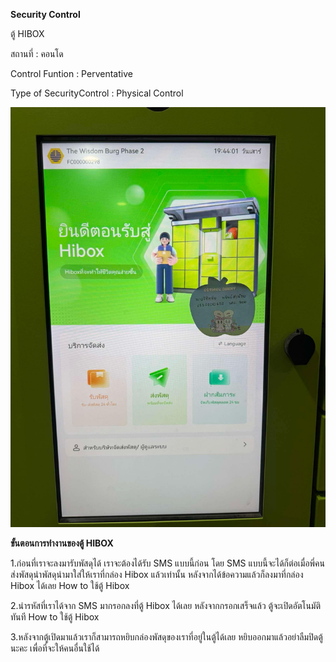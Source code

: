 **Security Control**

ตู้ HIBOX 

สถานที่ : คอนโด

Control Funtion : Perventative

Type of SecurityControl : Physical Control

![Hibox](img/hibox1.jpg)

**ขั้นตอนการทำงานของตู้ HIBOX**

1.ก่อนที่เราจะลงมารับพัสดุได้ เราจะต้องได้รับ SMS แบบนี้ก่อน โดย SMS แบบนี้จะได้ก็ต่อเมื่อพี่คนส่งพัสดุนำพัสดุนำมาใส่ให้เราที่กล่อง Hibox แล้วเท่านั้น หลังจากได้ข้อความแล้วก็ลงมาที่กล่อง Hibox ได้เลย
How to ใช้ตู้ Hibox

2.นำรหัสที่เราได้จาก SMS มากรอกลงที่ตู้ Hibox ได้เลย หลังจากกรอกเสร็จแล้ว ตู้จะเปิดอัตโนมัติทันที
How to ใช้ตู้ Hibox

3.หลังจากตู้เปิดมาแล้วเราก็สามารถหยิบกล่องพัสดุของเราที่อยู่ในตู้ได้เลย หยิบออกมาแล้วอย่าลืมปิดตู้นะคะ เพื่อที่จะให้คนอื่นใช้ได้

